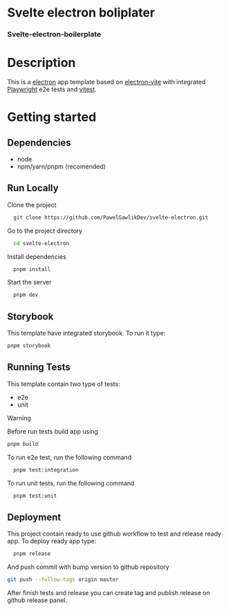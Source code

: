 # Svelte electron boliplater

### Svelte-electron-boilerplate

# Description

This is a [electron](https://www.electronjs.org) app template based on [electron-vite](https://electron-vite.org) with integrated [Playwright](https://playwright.dev) e2e tests and [vitest](https://vitest.dev).

# Getting started

## Dependencies

- node
- npm/yarn/pnpm (recomended)

## Run Locally

Clone the project

```bash
  git clone https://github.com/PawelGawlikDev/svelte-electron.git
```

Go to the project directory

```bash
  cd svelte-electron
```

Install dependencies

```bash
  pnpm install
```

Start the server

```bash
  pnpm dev
```

## Storybook

This template have integrated storybook. To run it type:

```bash
pnpm storybook
```

## Running Tests

This template contain two type of tests:

- e2e
- unit

> [!WARNING]
> Before run tests build app using
>
> ```bash
> pnpm build
> ```

To run e2e test, run the following command

```bash
  pnpm test:integration
```

To run unit tests, run the following command

```bash
  pnpm test:unit
```

## Deployment

This project contain ready to use github workflow to test and release ready app. To deploy ready app type:

```bash
  pnpm release
```

And push commit with bump version to github repository

```bash
git push --follow-tags origin master
```

After finish tests and release you can create tag and publish release on github release panel.
